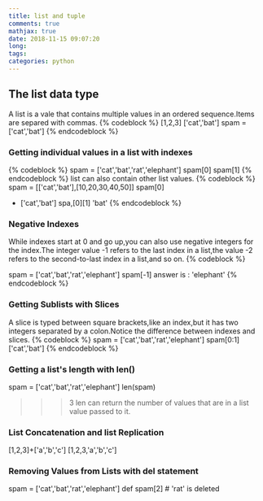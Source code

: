 ```yaml
---
title: list and tuple
comments: true
mathjax: true
date: 2018-11-15 09:07:20
long:
tags:
categories: python
---
```

## The list data type
A list is a vale that contains multiple values in an ordered sequence.Items are separed with commas.
{% codeblock %}
[1,2,3]
['cat','bat']
spam = ['cat','bat']
{% endcodeblock %}
### Getting individual values in a list with indexes
{% codeblock %}
spam = ['cat','bat','rat','elephant']
spam[0]
spam[1]
{% endcodeblock %}
list can also contain other list values.
{% codeblock %}
spam = [['cat','bat'],[10,20,30,40,50]]
spam[0]
- ['cat','bat']
spa,[0][1]
'bat'
{% endcodeblock %}
### Negative Indexes
While indexes start at 0 and go up,you can also use negative integers for the index.The integer value -1 refers to the last index in a list,the value -2 refers to the second-to-last index in a list,and so on.
{% codeblock %}

spam = ['cat','bat','rat','elephant']
spam[-1]
answer is : 'elephant'
{% endcodeblock %}
### Getting Sublists with Slices
A slice is typed between square brackets,like an index,but it has two integers separated by a colon.Notice the difference between indexes and slices.
{% codeblock %}
spam = ['cat','bat','rat','elephant']
spam[0:1]
['cat','bat']
{% endcodeblock %}
### Getting a list's length with len()

spam = ['cat','bat','rat','elephant']
len(spam)
>>>3
len can return the number of values that are in a list value passed to it.
### List Concatenation and list Replication
[1,2,3]+['a','b','c']
[1,2,3,'a','b','c']
### Removing Values from Lists with del statement

spam = ['cat','bat','rat','elephant']
def spam[2] # 'rat' is deleted

